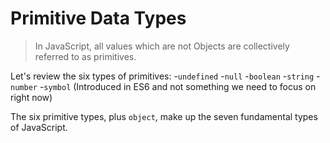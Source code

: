 # Primitive Data Types

> In JavaScript, all values which are not Objects are collectively referred to as primitives.

Let's review the six types of primitives:
-`undefined`
-`null`
-`boolean`
-`string`
-`number`
-`symbol` (Introduced in ES6 and not something we need to focus on right now)

The six primitive types, plus `object`, make up the seven fundamental types of JavaScript.
